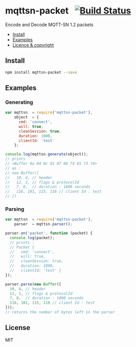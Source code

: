 mqttsn-packet&nbsp;&nbsp;&nbsp;[![Build Status](https://travis-ci.org/ithinuel/mqttsn-packet.svg?branch=master)](https://travis-ci.org/ithinuel/mqttsn-packet)
==========

Encode and Decode MQTT-SN 1.2 packets

  * <a href="#install">Install</a>
  * <a href="#examples">Examples</a>
  * <a href="#license">Licence &amp; copyright</a>

Install
-------
```bash
npm install mqttsn-packet --save
```

Examples
--------

### Generating
```js
var mqttsn  = require('mqttsn-packet'),
    object  = {
      cmd: 'connect',
      will: true,
      cleanSession: true,
      duration: 1800,
      clientId: 'test'
    };

console.log(mqttsn.generate(object));
// prints
// <Buffer 0a 04 0c 01 07 08 74 65 73 74>
// as :
// new Buffer([
//   10, 4, // header
//   12, 1, // flags & protocolId
//   7, 8,  // duration : 1800 seconds
//   116, 101, 115, 116 // client Id : test
// ])
```

### Parsing
```js
var mqttsn  = require('mqttsn-packet'),
    parser  = mqttsn.parser();

parser.on('packet', function (packet) {
  console.log(packet);
  // prints :
  // Packet {
  //   cmd: 'connect',
  //   will: true,
  //   cleanSession: true,
  //   duration: 1800,
  //   clientId: 'test' }
});

parser.parse(new Buffer([
  10, 4, // header
  12, 1, // flags & protocolId
  7, 8,  // duration : 1800 seconds
  116, 101, 115, 116 // client Id : test
]));
// returns the number of bytes left in the parser
```

License
-------
MIT

